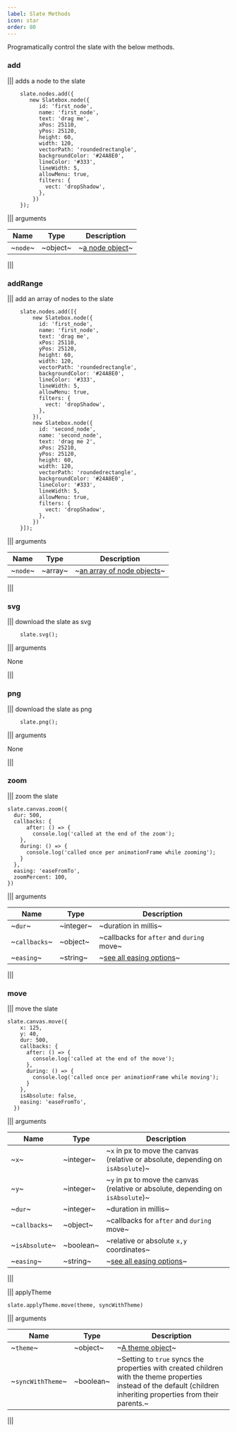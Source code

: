```yaml
---
label: Slate Methods
icon: star
order: 80
---
```


Programatically control the slate with the below methods.

### add

||| adds a node to the slate

```
    slate.nodes.add({
       new Slatebox.node({
          id: 'first_node',
          name: 'first_node',
          text: 'drag me',
          xPos: 25110,
          yPos: 25120,
          height: 60,
          width: 120,
          vectorPath: 'roundedrectangle',
          backgroundColor: '#24A8E0',
          lineColor: '#333',
          lineWidth: 5,
          allowMenu: true,
          filters: {
            vect: 'dropShadow',
          },
        })
    });
```

||| arguments

| Name     | Type     | Description                             |
| -------- | -------- | --------------------------------------- |
| ~`node`~ | ~object~ | ~[a node object](./node-properties.md)~ |

|||

### addRange

||| add an array of nodes to the slate

```
    slate.nodes.add([{
        new Slatebox.node({
          id: 'first_node',
          name: 'first_node',
          text: 'drag me',
          xPos: 25110,
          yPos: 25120,
          height: 60,
          width: 120,
          vectorPath: 'roundedrectangle',
          backgroundColor: '#24A8E0',
          lineColor: '#333',
          lineWidth: 5,
          allowMenu: true,
          filters: {
            vect: 'dropShadow',
          },
        }),
        new Slatebox.node({
          id: 'second_node',
          name: 'second_node',
          text: 'drag me 2',
          xPos: 25210,
          yPos: 25120,
          height: 60,
          width: 120,
          vectorPath: 'roundedrectangle',
          backgroundColor: '#24A8E0',
          lineColor: '#333',
          lineWidth: 5,
          allowMenu: true,
          filters: {
            vect: 'dropShadow',
          },
        })
    }]);
```

||| arguments

| Name     | Type    | Description                                        |
| -------- | ------- | -------------------------------------------------- |
| ~`node`~ | ~array~ | ~[an array of node objects](./node-properties.md)~ |

|||

### svg

||| download the slate as svg

```
    slate.svg();
```

||| arguments

None

|||

### png

||| download the slate as png

```
    slate.png();
```

||| arguments

None

|||

### zoom

||| zoom the slate

```
slate.canvas.zoom({
  dur: 500,
  callbacks: {
      after: () => {
        console.log('called at the end of the zoom');
    },
    during: () => {
      console.log('called once per animationFrame while zooming');
    }
  },
  easing: 'easeFromTo',
  zoomPercent: 100,
})
```

||| arguments

| Name          | Type      | Description                               |
| ------------- | --------- | ----------------------------------------- |
| ~`dur`~       | ~integer~ | ~duration in millis~                      |
| ~`callbacks`~ | ~object~  | ~callbacks for `after` and `during` move~ |
| ~`easing`~    | ~string~  | ~[see all easing options](./easing.md)~   |

|||

### move

||| move the slate

```
slate.canvas.move({
    x: 125,
    y: 40,
    dur: 500,
    callbacks: {
      after: () => {
        console.log('called at the end of the move');
      },
      during: () => {
        console.log('called once per animationFrame while moving');
      }
    },
    isAbsolute: false,
    easing: 'easeFromTo',
  })
```

||| arguments

| Name           | Type      | Description                                                                      |
| -------------- | --------- | -------------------------------------------------------------------------------- |
| ~`x`~          | ~integer~ | ~`x` in px to move the canvas (relative or absolute, depending on `isAbsolute`)~ |
| ~`y`~          | ~integer~ | ~`y` in px to move the canvas (relative or absolute, depending on `isAbsolute`)~ |
| ~`dur`~        | ~integer~ | ~duration in millis~                                                             |
| ~`callbacks`~  | ~object~  | ~callbacks for `after` and `during` move~                                        |
| ~`isAbsolute`~ | ~boolean~ | ~relative or absolute `x,y` coordinates~                                         |
| ~`easing`~     | ~string~  | ~[see all easing options](./easing.md)~                                          |

|||

||| applyTheme

```
slate.applyTheme.move(theme, syncWithTheme)
```

||| arguments

| Name              | Type      | Description                                                                                                                                                         |
| ----------------- | --------- | ------------------------------------------------------------------------------------------------------------------------------------------------------------------- |
| ~`theme`~         | ~object~  | ~[A theme object](./themeExample.md)~                                                                                                                               |
| ~`syncWithTheme`~ | ~boolean~ | ~Setting to `true` syncs the properties with created children with the theme properties instead of the default (children inheriting properties from their parents.~ |

|||
